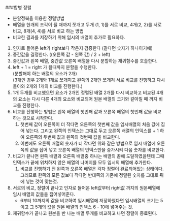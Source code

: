 ###합병 정렬
- 분할정복을 이용한 정렬방법
- 배열을 한개의 조각이 될 때까지 쪼개고 두개 (1, 1)를 서로 비교, 
4개(2, 2)를 서로 비교, 8개(4, 4)를 서로 비교 하는 방법
- 비교한 결과를 저장하기 위해 임시의 배열이 추가로 필요하다.

1. 인자로 들어온 left가 right보다 작은지 검증한다 (같다면 숫자가 하나이기에)
2. 중간값을 결정한다. ((오른쪽 값 - 왼쪽 값) / 2 + left)
3. 중간값과 왼쪽 배열, 중간값 오른쪽 배열을 다시 분할하는 재귀함수를 호출한다.
4. left + 1 = right 가 될때까지 분할을 수행한다.  
   (분할해야 하는 배열의 요소가 2개)  
   (3개인 경우 2개와 1개로 쪼개지고 왼쪽의 2개만 쪼개져 서로 비교를 진행하고
   다시 돌아와 2개와 1개의 비교를 진행한다.)
5. 1개 두개를 비교했으면 요소가 2개인 정렬된 배열 2개를 다시 비교하고 
    비교된 4개의 요소는 다시 다른 4개의 요소와 비교되어 원본 배열의 크기와 
    같아질  때 까지 비교를 진행한다.
6. 비교를 진행하는 방법은 왼쪽 배열의 첫번째 값과 오른쪽 배열의 첫번째 값을
    비교하는 것으로 시작한다.
   1. 첫번째 값이 오른쪽이 더 작다면 오른쪽의 첫번째 값을 임시배열의 처음 값에 
        집어 넣는다. 그리고 왼쪽의 인덱스는 그대로 두고 오른쪽 배열의
        인덱스를 + 1 하여 오른쪽의 두번째 값과 왼쪽의 첫번째 값을 비교한다.
   2. 이번에도 오른쪽 배열의 숫자가 더 작다면 위와 같은 방법으로 임시 배열에
        오른쪽의 값을 집어 넣고 오른쪽 배열의 인덱스만을 증가시켜 
        다음 숫자를 비교한다.
7. 비교가 끝나면 왼쪽 배열과 오른쪽 배열중 하나는 배열의 끝에 도달하였을텐데
그때 인덱스가 끝에 위치하지 않은 배열의 나머지를 모두 임시의 배열에 추가한다.
   1. 비교를 진행하기 전 왼쪽과 오른쪽 배열은 각자 정렬이 완료되어있는 상태이다.
        그러므로 한쪽의 모든 값보다 작다면 반대쪽의 기존에 정렬된 숫자를 그대로
        뒤에 넣는 것이 맞는것.
8. 서로의 비교, 정렬이 끝나고 인자로 들어온 left값부터 right값 까지의 원본배열에
    임시 배열의 값들을 집어넣어준다.
    - 6부터 10까지의 값을 비교하여 임시배열에 저장하였다면 임시배열의 크기는
       5이고 그 5개의 값을 원본 배열의 인덱스 6 - 10에 넣어주는 것.
9. 재귀함수가 끝나고 원본을 반 나눈 배열 두개를 비교하고 나면 정렬이 종료된다.